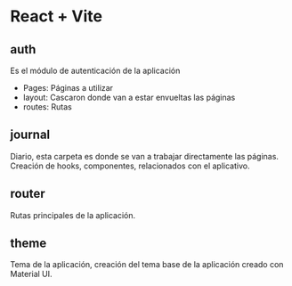 # React + Vite

## auth
Es el módulo de autenticación de la aplicación
- Pages: Páginas a utilizar
- layout: Cascaron donde van a estar envueltas las páginas
- routes: Rutas

## journal
Diario, esta carpeta es donde se van a trabajar directamente las páginas. Creación de hooks, componentes, relacionados con el aplicativo. 

## router
Rutas principales de la aplicación.

## theme
Tema de la aplicación, creación del tema base de la aplicación creado con Material UI. 